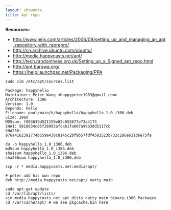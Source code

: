 ```yaml
---
layout: shownote
title: Apt repo
---
```

__Resources:__

- <http://www.jejik.com/articles/2006/09/setting_up_and_managing_an_apt_repository_with_reprepro/>
- <http://cn.archive.ubuntu.com/ubuntu/>
- <http://media.happycasts.net/apt/>
- <http://tech.randomness.org.uk/Setting_up_a_Signed_apt_repo.html>
- <http://apt.baruwa.org/>
- <https://help.launchpad.net/Packaging/PPA>

~~~
sudo vim /etc/apt/sources.list
~~~

~~~
Package: happyhello
Maintainer: Peter Wang <happypeter1983@gmail.com>
Architecture: i386
Version: 1.0
Depends: hello
Filename: pool/main/h/happyhello/happyhello_1.0_i386.deb
Size: 2960
MD5sum: f093639d521159e82c652677e73a4173
SHA1: 5816634c05f28993afcab1fa007a99b3dd5117cb
SHA256: 976a41623a1774b559a430c8145c2bf9b57fdf4581523b732c286e631d6e75fa
~~~

~~~
du -b happyhello_1.0_i386.deb
md5sum happyhello_1.0_i386.deb
sha1sum happyhello_1.0_i386.deb
sha256sum happyhello_1.0_i386.deb
~~~

~~~
scp -r * media.happycasts.net:media/apt/
~~~

~~~
# peter add his own repo
deb http://media.happycasts.net/apt/ natty main
~~~

~~~
sudo apt-get update
cd /var/lib/apt/lists/
vim media.happycasts.net_apt_dists_natty_main_binary-i386_Packages
cd /var/cache/apt/ # we see pkgcache.bin here
~~~

